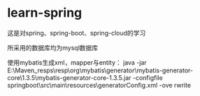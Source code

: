 # learn-spring
这是对spring、spring-boot、spring-cloud的学习

所采用的数据库均为mysql数据库

使用mybatis生成xml，mapper与entity：
java -jar E:\Maven_resps\resp\org\mybatis\generator\mybatis-generator-core\1.3.5\mybatis-generator-core-1.3.5.jar -configfile springboot\src\main\resources\generatorConfig.xml -ove
rwrite

